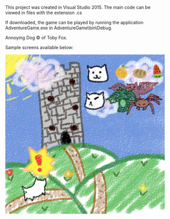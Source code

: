 This project was created in Visual Studio 2015. The main code can be viewed in files with the extension .cs

If downloaded, the game can be played by running the application AdventureGame.exe in AdventureGame\bin\Debug.

Annoying Dog © of Toby Fox.

Sample screens available below:

![Start Screen](/AdventureGame/Resources/StartScreen1.jpg?raw=true "Start Screen")
